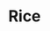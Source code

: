 ---
templateKey: blog-post
featuredpost: false
featuredimage: /assets/Rice.png
title: Rice
description: Ingredients
testfield: 846
---